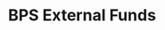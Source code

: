 ---
layout: bos_content
permalink: /featured-analysis/bps-external-funds/
title: BPS External Funds
components:
- breadcrumbs:
  - title: Home
    url: "/"
  - title: Budget
    url: "/budget"
  - title: Featured Analysis
    url: "/featured-analysis/"
  - current: BPS External Funds
  - published: 4/13/17
- intro:
  - title: BPS external funds
    short_desc: >
      External funds are provided directly to BPS through formula grants (called 
      entitlements), competitive grants, reimbursement accounts, and other grants, 
      primarily from state and federal sources. 
    description: >
      These external funds are critical to the success of the district, but have 
      decreased to 11% of total funding in FY18 from 17% in FY12 (Figure 3). Decreased 
      external funding was identified as a challenge to BPS’s long-term financial 
      stability in the Long-Term Financial Plan. In recent years, the BPS budget 
      has relied on the increased City appropriation to help absorb these decreases. 
      <blockquote>Overall, BPS is expecting a decrease of $1.8 million, or 1.4%, 
      compared FY17.</blockquote>
    sidebar_menu: true    
- text_block:
  - title: Overview
- text_col_2:
  - col: >
      <a href="http://placehold.it"><img src="http://placehold.it/300x400"></a>
      <h5>Title I entitlement grant</h5>
      <p>One of the largest sources of federal revenue for BPS is the Title I entitlement grant. 
      BPS is projecting $36.2 million in Title I revenue in FY18. The grant’s purpose is 
      to improve the academic achievement of the disadvantaged by ensuring that that all 
      students have an equal opportunity to obtain a high-quality education. The grant provides 
      direct funds to schools with higher levels of poverty. </p>
  - col: >
      <h5>Special education</h5>
      <p>BPS receives two external revenue sources to fund the district’s comprehensive special 
      education program. Through the Circuit Breaker reimbursements, the Commonwealth shares 
      the cost of educating students with disabilities once the cost to educate those students 
      exceeds a threshold amount. BPS is projected to receive approximately $15 million in 
      Circuit Breaker revenue in FY18.</p>
      <p>Additionally, funds provided through the federal Individuals with Disabilities Education 
      Act (IDEA) grant enable the district to provide special education in the least restrictive 
      environment possible for children with disabilities ages 3 through 21, and to provide 
      early intervention services for children from birth through age two. BPS is projecting 
      to receive $17.9 million, or a 3.7% increase in IDEA funds in FY18. </p>
- text_block:
  - title: School Improvement Grants
- text_col_2:
  - col: >
      <h5>Help for turnaround schools</h5>
      <p>BPS anticipates $2.09 million in School Improvement Grants in FY18 from the 
      Commonwealth. This funding is provided to the lowest performing schools in BPS, also 
      known as turnaround schools, to extend the instructional day by at least 30 minutes, 
      hold an additional 100 professional development hours for teachers, and provide other 
      school based support, such as after school tutors and literacy coaches.</p>
      <p>In FY18, the district has applied for funding for:</p>
        <ul>
          <li>Grew Elementary;</li>
          <li>Dorchester Academy;</li>
          <li>Madison Park Technical Vocational High School;</li>
          <li>Excel High School; and</li>
          <li>Brighton High School.</li>
        </ul>  
  - col: >
      <h5>Additional funding</h5>
      <p>Although previous School Improvement Grants have expired, the district has shifted 
      these activities to the operating budget to continue the work of turning around low 
      performing schools. The FY18 budget includes an additional $750 thousand in funding 
      to transition the Dearborn and the Mattapan Early Elementary School where previous 
      School Improvement Grants have ended.</p>
      <p>As mentioned previously, an additional $1.25 million reserve will be set up for 
      Level 3, 4, and 5 schools that are experiencing declining enrollment.</p>
- grid:
  - grid_title: More budget analysis
  - title: Handy dandy title
    body: >
      Tempting copy that would make someone click this featured analysis card.
    img: https://www.boston.gov/sites/default/files/styles/grid_card_image/public/allston2.jpg?itok=jMsIfnJ6
    link: /#/
  - title: This one's witty, too
    body: >
      Tempting copy that would make someone click this featured analysis card.
    img: https://www.boston.gov/sites/default/files/styles/grid_card_image/public/backbay5.jpg?itok=sA4Mz_05
    link: /#/
  - title: Rumple Stiltskin
    body: >
      Tempting copy that would make someone click this featured analysis card.
    img: https://www.boston.gov/sites/default/files/styles/grid_card_image/public/bayvillage3.jpg?itok=iDf79UIP
    link: /#/
---
